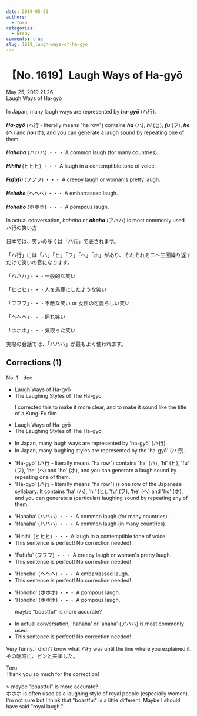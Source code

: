 ```yaml
---
date: 2019-05-25
authors:
  - toru
categories:
  - Essay
comments: true
slug: 1619_laugh-ways-of-ha-gyo
---
```


# 【No. 1619】Laugh Ways of Ha-gyō
<div class="date">May 25, 2019 21:26</div>
<div id="post"><div id="body_show_ori">
Laugh Ways of Ha-gyō<br/><br/>In Japan, many laugh ways are represented by <strong><em>ha-gyō</em></strong> (ハ行).<br/><br/><strong><em>Ha-gyō</em></strong> (ハ行 - literally means "ha row") contains <strong><em>ha</em></strong> (ハ), <strong><em>hi</em></strong> (ヒ), <strong><em>fu</em></strong> (フ), <strong><em>he</em></strong> (ヘ) and <strong><em>ho</em></strong> (ホ), and you can generate a laugh sound by repeating one of them.<br/><br/><strong><em>Hahaha</em></strong> (ハハハ) ・・・ A common laugh (for many countries).<br/><br/><strong><em>Hihihi</em></strong> (ヒヒヒ) ・・・ A laugh in a contemptible tone of voice.<br/><br/><strong><em>Fufufu</em></strong> (フフフ) ・・・ A creepy laugh or woman's pretty laugh.<br/><br/><strong><em>Hehehe</em></strong> (ヘヘヘ) ・・・ A embarrassed laugh.<br/><br/><strong><em>Hohoho</em></strong> (ホホホ) ・・・ A pompous laugh.<br/><br/>In actual conversation, <em>hahaha</em> or <strong><em>ahaha</em></strong> (アハハ) is most commonly used.
</div></div>

<!-- more -->

<div id="post_ja"><div id="body_show_mo">
ハ行の笑い方<br/><br/>日本では、笑いの多くは「ハ行」で表されます。<br/><br/>「ハ行」には「ハ」「ヒ」「フ」「ヘ」「ホ」があり、それぞれを二～三回繰り返すだけで笑いの音になります。<br/><br/>「ハハハ」・・・一般的な笑い<br/><br/>「ヒヒヒ」・・・人を馬鹿にしたような笑い<br/><br/>「フフフ」・・・不敵な笑い or 女性の可愛らしい笑い<br/><br/>「へへへ」・・・照れ笑い<br/><br/>「ホホホ」・・・気取った笑い<br/><br/>実際の会話では、「ハハハ」が最もよく使われます。
</div></div>

## Corrections (1)
<div id="block"><div class="first_name"> No. 1　<span class="just_name">dec</span></div><div id="block2">
<ul class="correction_field">
<li class="incorrect">Laugh Ways of Ha-gyō</li>
<li class="corrected correct">
<span class="f_blue">The Laughing Styles of The</span> Ha-gyō
<p class="correction_comment">I corrected this to make it more clear, and to make it sound like the title of a Kung-Fu film.</p>
</li>
</ul>
<ul class="correction_field">
<li class="incorrect">Laugh Ways of Ha-gyō</li>
<li class="corrected correct">
<span class="f_blue">The Laughing Styles of The</span> Ha-gyō
</li>
</ul>
<ul class="correction_field">
<li class="incorrect">In Japan, many laugh ways are represented by 'ha-gyō' (ハ行).</li>
<li class="corrected correct">
In Japan, many <span class="f_blue">laughing styles</span> are represented by <span class="f_blue">the</span> 'ha-gyō' (ハ行).
</li>
</ul>
<ul class="correction_field">
<li class="incorrect">'Ha-gyō' (ハ行 - literally means "ha row") contains 'ha' (ハ), 'hi' (ヒ), 'fu' (フ), 'he' (ヘ) and 'ho' (ホ), and you can generate a laugh sound by repeating one of them.</li>
<li class="corrected correct">
'Ha-gyō' (ハ行 - literally means "ha row") <span class="f_blue">is one row of the Japanese syllabary. It</span> contains 'ha' (ハ), 'hi' (ヒ), 'fu' (フ), 'he' (ヘ) and 'ho' (ホ), and you can generate a <span class="f_blue">(particular) laughing</span> sound by repeating <span class="f_blue">any</span> of them.
</li>
</ul>
<ul class="correction_field">
<li class="incorrect">'Hahaha' (ハハハ) ・・・ A common laugh (for many countries).</li>
<li class="corrected correct">
'Hahaha' (ハハハ) ・・・ A common laugh <span class="f_red"><span class="sline">(</span></span><span class="f_blue">in</span> many countries<span class="sline"><span class="f_red">)</span></span>.
</li>
</ul>
<ul class="correction_field">
<li class="incorrect">'Hihihi' (ヒヒヒ) ・・・ A laugh in a contemptible tone of voice.</li>
<li class="corrected perfect">This sentence is perfect! No correction needed!</li>
</ul>
<ul class="correction_field">
<li class="incorrect">'Fufufu' (フフフ) ・・・ A creepy laugh or woman's pretty laugh.</li>
<li class="corrected perfect">This sentence is perfect! No correction needed!</li>
</ul>
<ul class="correction_field">
<li class="incorrect">'Hehehe' (ヘヘヘ) ・・・ A embarrassed laugh.</li>
<li class="corrected perfect">This sentence is perfect! No correction needed!</li>
</ul>
<ul class="correction_field">
<li class="incorrect">'Hohoho' (ホホホ) ・・・ A pompous laugh.</li>
<li class="corrected correct">
'Hohoho' (ホホホ) ・・・ A pompous laugh.
<p class="correction_comment">maybe "boastful" is more accurate?</p>
</li>
</ul>
<ul class="correction_field">
<li class="incorrect">In actual conversation, 'hahaha' or 'ahaha' (アハハ) is most commonly used.</li>
<li class="corrected perfect">This sentence is perfect! No correction needed!</li>
</ul>
<p class="comment_small">
 Very funny. I didn't know what ハ行 was until the line where you explained it. その咄嗟に、ピンと来ました。
</p>

</div><div class="name"><span class="just_name">Toru</span><br>
Thank you so much for the correction!<br/><br/>&gt; maybe "boastful" is more accurate?<br/>ホホホ is often used as a laughing style of royal people (especially women). I'm not sure but I think that "boastful" is a little different. Maybe I should have said "royal laugh."
</div>
</div>
